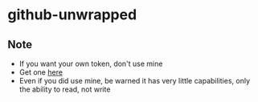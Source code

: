 # github-unwrapped
## Note
- If you want your own token, don't use mine
- Get one [here](https://github.com/settings/tokens)
- Even if you did use mine, be warned it has very little capabilities, only the ability to read, not write
